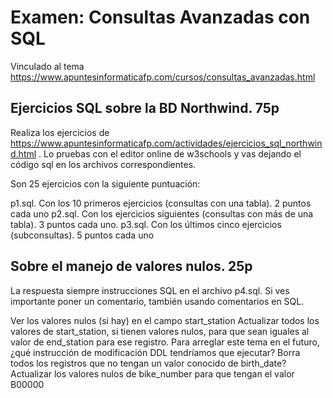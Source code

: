# Examen: Consultas Avanzadas con SQL
Vinculado al tema https://www.apuntesinformaticafp.com/cursos/consultas_avanzadas.html

## Ejercicios SQL sobre la BD Northwind. 75p
Realiza los ejercicios de https://www.apuntesinformaticafp.com/actividades/ejercicios_sql_northwind.html . Lo pruebas con el editor online de w3schools y vas dejando el código sql en los archivos correspondientes.

Son 25 ejercicios con la siguiente puntuación:

p1.sql. Con los 10 primeros ejercicios (consultas con una tabla). 2 puntos cada uno
p2.sql. Con los ejercicios siguientes (consultas con más de una tabla). 3 puntos cada uno.
p3.sql. Con los últimos cinco ejercicios (subconsultas). 5 puntos cada uno

## Sobre el manejo de valores nulos. 25p
La respuesta siempre instrucciones SQL en el archivo p4.sql. Si ves importante poner un comentario, también usando comentarios en SQL.

Ver los valores nulos (si hay) en el campo start_station
Actualizar todos los valores de start_station, si tienen valores nulos, para que sean iguales al valor de end_station para ese registro.
Para arreglar este tema en el futuro, ¿qué instrucción de modificación DDL tendríamos que ejecutar?
Borra todos los registros que no tengan un valor conocido de birth_date?
Actualizar los valores nulos de bike_number para que tengan el valor B00000